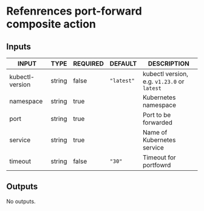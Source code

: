 # Refenrences port-forward composite action
## Inputs

<!-- AUTO-DOC-INPUT:START - Do not remove or modify this section -->

|      INPUT      |  TYPE  | REQUIRED |  DEFAULT   |                 DESCRIPTION                 |
|-----------------|--------|----------|------------|---------------------------------------------|
| kubectl-version | string |  false   | `"latest"` | kubectl version, e.g. `v1.23.0` or `latest` |
|    namespace    | string |   true   |            |            Kubernetes namespace             |
|      port       | string |   true   |            |            Port to be forwarded             |
|     service     | string |   true   |            |         Name of Kubernetes service          |
|     timeout     | string |  false   |   `"30"`   |            Timeout for portfowrd            |

<!-- AUTO-DOC-INPUT:END -->
## Outputs

<!-- AUTO-DOC-OUTPUT:START - Do not remove or modify this section -->
No outputs.
<!-- AUTO-DOC-OUTPUT:END -->
